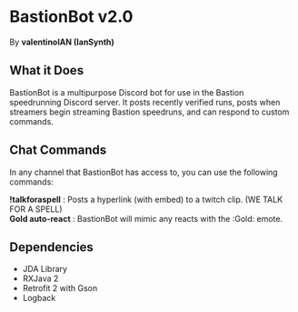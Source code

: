 # BastionBot v2.0
By **valentinoIAN (IanSynth)**

## What it Does

BastionBot is a multipurpose Discord bot for use in the Bastion speedrunning Discord server. It posts recently verified runs, posts when streamers begin streaming Bastion speedruns, and can respond to custom commands.

## Chat Commands

In any channel that BastionBot has access to, you can use the following commands: 

**!talkforaspell** : Posts a hyperlink (with embed) to a twitch clip. (WE TALK FOR A SPELL)  
**Gold auto-react** : BastionBot will mimic any reacts with the :Gold: emote.


## Dependencies
- JDA Library
- RXJava 2
- Retrofit 2 with Gson
- Logback